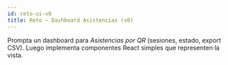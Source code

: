 ```yaml
---
id: reto-ui-v0
title: Reto — Dashboard Asistencias (v0)
---
```


Prompta un dashboard para _Asistencias por QR_ (sesiones, estado, export CSV). Luego implementa componentes React simples que representen la vista.
